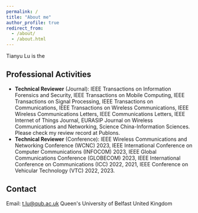 ```yaml
---
permalink: /
title: "About me"
author_profile: true
redirect_from: 
  - /about/
  - /about.html
---
```


Tianyu Lu is the 


Professional Activities
------
* **Technical Reviewer** (Journal): IEEE Transactions on Information Forensics and Security, IEEE Transactions on Mobile
Computing, IEEE Transactions on Signal Processing, IEEE Transactions on Communications, IEEE Transactions on Wireless
Communications, IEEE Wireless Communications Letters, IEEE Communications Letters, IEEE Internet of Things Journal,
EURASIP Journal on Wireless Communications and Networking, Science China-Information Sciences. Please check my review
record at Publons.
* **Technical Reviewer** (Conference): IEEE Wireless Communications and Networking Conference (WCNC) 2023, IEEE
International Conference on Computer Communications (INFOCOM) 2023, IEEE Global Communications Conference
(GLOBECOM) 2023, IEEE International Conference on Communications (ICC) 2022, 2021, IEEE Conference on Vehicular
Technology (VTC) 2022, 2023.



Contact
------
Email: t.lu@qub.ac.uk
Queen's University of Belfast
United Kingdom
